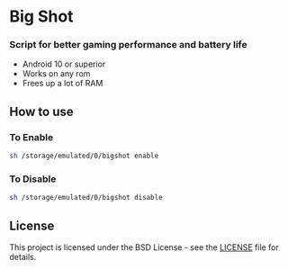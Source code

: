 # Big Shot
### Script for better gaming performance and battery life

* Android 10 or superior
* Works on any rom
* Frees up a lot of RAM
## How to use
### To Enable
```bash
sh /storage/emulated/0/bigshot enable
```
### To Disable
```bash
sh /storage/emulated/0/bigshot disable
```

## License

This project is licensed under the BSD License - see the [LICENSE](LICENSE) file for details.
